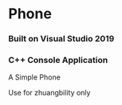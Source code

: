 # Phone

### Built on Visual Studio 2019

### C++ Console Application

A Simple Phone

Use for zhuangbility only
